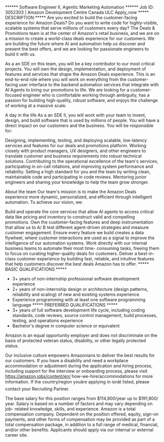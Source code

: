 ****** Software Engineer II, Agentic Marketing Automation ******
Job ID: 3052303 | Amazon Development Centre Canada ULC
Apply_now
***** DESCRIPTION *****
Are you excited to build the customer-facing experience for Amazon Deals? Do
you want to write code for highly-visible, scalable systems that serve millions
of customers every day? The Deals & Promotions team is at the center of
Amazon's retail business, and we are on a mission to create a world-class deals
experience for our customers. We are building the future where AI and
automation help us discover and present the best offers, and we are looking for
passionate engineers to build it with us.

As a an SDE on this team, you will be a key contributor to our most critical
projects. You will own the design, implementation, and deployment of features
and services that shape the Amazon Deals experience. This is an end-to-end role
where you will work on everything from the customer-facing user interface to
the backend automation services that integrate with AI Agents to bring our
promotions to life. We are looking for a customer-focused engineer who is
comfortable working through ambiguity, has a passion for building high-quality,
robust software, and enjoys the challenge of working at a massive scale.

A day in the life
As a an SDE II, you will work with your team to invent, design, and build
software that is used by millions of people. You will have a direct impact on
our customers and the business. You will be responsible for:

Designing, implementing, testing, and deploying scalable, low-latency services
and features for our deals and promotions platform.
Working closely with product managers, UX designers, and other engineers to
translate customer and business requirements into robust technical solutions.
Contributing to the operational excellence of the team's services,
participating in on-call rotations, and improving system performance and
reliability.
Setting a high standard for you and the team by writing clean, maintainable
code and participating in code reviews.
Mentoring junior engineers and sharing your knowledge to help the team grow
stronger.

About the team
Our team's mission is to make the Amazon Deals experience more dynamic,
personalized, and efficient through intelligent automation. To achieve our
vision, we:

Build and operate the core services that allow AI agents to access critical
data like pricing and inventory to construct valid and compelling promotions.
Own the customer-facing features and deep instrumentation that allow us to A/
B test different agent-driven strategies and measure customer engagement.
Ensure every feature we build creates a data flywheel, where customer
interactions are used as a signal to improve the intelligence of our automation
systems.
Work directly with our internal business teams to automate their most time-
consuming tasks, freeing them to focus on curating higher-quality deals for
customers.
Deliver a best-in-class customer experience by building fast, reliable, and
intuitive features that help customers discover the best deals Amazon has to
offer.
***** BASIC QUALIFICATIONS *****
- 3+ years of non-internship professional software development experience
- 2+ years of non-internship design or architecture (design patterns,
reliability and scaling) of new and existing systems experience
- Experience programming with at least one software programming language
***** PREFERRED QUALIFICATIONS *****
- 3+ years of full software development life cycle, including coding standards,
code reviews, source control management, build processes, testing, and
operations experience
- Bachelor's degree in computer science or equivalent

Amazon is an equal opportunity employer and does not discriminate on the basis
of protected veteran status, disability, or other legally protected status.

Our inclusive culture empowers Amazonians to deliver the best results for our
customers. If you have a disability and need a workplace accommodation or
adjustment during the application and hiring process, including support for the
interview or onboarding process, please visit https://amazon.jobs/content/en/
how-we-hire/accommodations for more information. If the country/region youâre
applying in isnât listed, please contact your Recruiting Partner.

The base salary for this position ranges from $114,800/year up to $191,800/
year. Salary is based on a number of factors and may vary depending on job-
related knowledge, skills, and experience. Amazon is a total compensation
company. Dependent on the position offered, equity, sign-on payments, and other
forms of compensation may be provided as part of a total compensation package,
in addition to a full range of medical, financial, and/or other benefits.
Applicants should apply via our internal or external career site.
